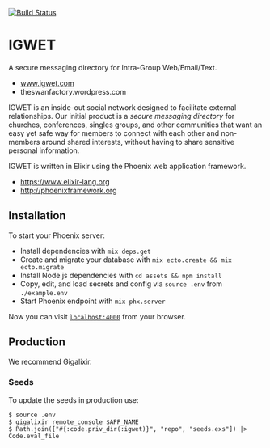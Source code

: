 [![Build Status](https://semaphoreci.com/api/v1/drernie/igwet/branches/master/badge.svg)](https://semaphoreci.com/drernie/igwet)

# IGWET
A secure messaging directory for Intra-Group Web/Email/Text.
* www.igwet.com
* theswanfactory.wordpress.com

IGWET is an inside-out social network designed to facilitate external relationships.
Our initial product is a *secure messaging directory* for churches, conferences, singles groups, and other communities that want an easy yet safe way for members to connect with each other and non-members around shared interests, without having to share sensitive personal information.

IGWET is written in Elixir using the Phoenix web application framework.
* https://www.elixir-lang.org
* http://phoenixframework.org

## Installation

To start your Phoenix server:

  * Install dependencies with `mix deps.get`
  * Create and migrate your database with `mix ecto.create && mix ecto.migrate`
  * Install Node.js dependencies with `cd assets && npm install`
  * Copy, edit, and load secrets and config via `source .env` from `./example.env`
  * Start Phoenix endpoint with `mix phx.server`

Now you can visit [`localhost:4000`](http://localhost:4000) from your browser.

## Production

We recommend Gigalixir.

### Seeds
To update the seeds in production use:
```
$ source .env
$ gigalixir remote_console $APP_NAME
$ Path.join(["#{:code.priv_dir(:igwet)}", "repo", "seeds.exs"]) |> Code.eval_file
```
